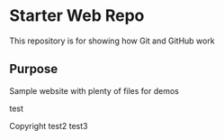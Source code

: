 # Starter Web Repo

This repository is for showing how Git and GitHub work

## Purpose

Sample website with plenty of files for demos

test

Copyright
test2
test3